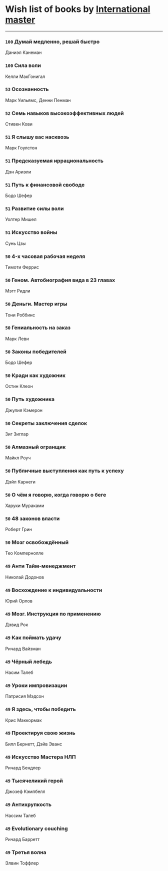 # Wish list of books by [International master](http://vk.com/id74140988)
---

### `100` Думай медленно, решай быстро
Даниэл Канеман

### `100` Сила воли
Келли МакГонигал

### `53` Осознанность
Марк Уильямс, Денни Пенман

### `52` Семь навыков высокоэффективных людей
Стивен Кови

### `51` Я слышу вас насквозь
Марк Гоулстон

### `51` Предсказуемая иррациональность
Дэн Ариэли

### `51` Путь к финансовой свободе
Бодо Шефер

### `51` Развитие силы воли
Уолтер Мишел

### `51` Искусство войны
Сунь Цзы

### `50` 4-х часовая рабочая неделя
Тимоти Феррис

### `50` Геном. Автобиография вида в 23 главах
Мэтт Ридли

### `50` Деньги. Мастер игры
Тони Роббинс

### `50` Гениальность на заказ
Марк Леви

### `50` Законы победителей
Бодо Шефер

### `50` Кради как художник
Остин Клеон

### `50` Путь художника
Джулия Кэмерон

### `50` Секреты заключения сделок
Зиг Зиглар

### `50` Алмазный огранщик
Майкл Роуч

### `50` Публичные выступления как путь к успеху
Дэйл Карнеги

### `50` О чём я говорю, когда говорю о беге
Харуки Мураками

### `50` 48 законов власти
Роберт Грин

### `50` Мозг освобождённый
Тео Компернолле

### `49` Анти Тайм-менеджмент
Николай Додонов

### `49` Восхождение к индивидуальности
Юрий Орлов

### `49` Мозг. Инструкция по применению
Дэвид Рок

### `49` Как поймать удачу
Ричард Вайзман

### `49` Чёрный лебедь
Насим Талеб

### `49` Уроки импровизации
Патрисия Мэдсон

### `49` Я здесь, чтобы победить
Крис Маккормак

### `49` Проектируя свою жизнь
Билл Бернетт, Дэйв Эванс

### `49` Искусство Мастера НЛП
Ричард Бендлер

### `49` Тысячеликий герой
Джозеф Кэмпбелл

### `49` Антихрупкость
Нассим Талеб

### `49` Evolutionary couching
Ричард Барретт

### `49` Третья волна
Элвин Тоффлер

